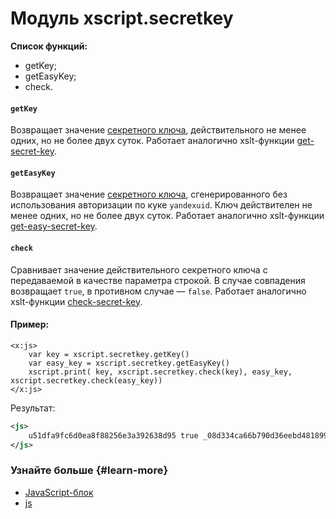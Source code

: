 # Модуль xscript.secretkey

**Список функций:**

- getKey;
- getEasyKey;
- check.

#### `getKey`

Возвращает значение [секретного ключа](../concepts/secret-key.md), действительного не менее одних, но не более двух суток. Работает аналогично xslt-функции [get-secret-key](xslt-functions.md#get-secret-key).

#### `getEasyKey`
Возвращает значение [секретного ключа](../concepts/secret-key.md), сгенерированного без использования авторизации по куке `yandexuid`. Ключ действителен не менее одних, но не более двух суток. Работает аналогично xslt-функции [get-easy-secret-key](xslt-functions.md#get-easy-secret-key).
#### `check`
Сравнивает значение действительного секретного ключа с передаваемой в качестве параметра строкой. В случае совпадения возвращает `true`, в противном случае — `false`. Работает аналогично xslt-функции [check-secret-key](xslt-functions.md#check-secret-key).
#### Пример:

```
<x:js>
    var key = xscript.secretkey.getKey()
    var easy_key = xscript.secretkey.getEasyKey()
    xscript.print( key, xscript.secretkey.check(key), easy_key, xscript.secretkey.check(easy_key))
</x:js>

```

Результат:

```xml
<js>
    u51dfa9fc6d0ea8f88256e3a392638d95 true _08d334ca66b790d36eebd481899039c1 true
</js>
```

### Узнайте больше {#learn-more}
* [JavaScript-блок](../concepts/block-js-ov.md)
* [js](../reference/js.md)